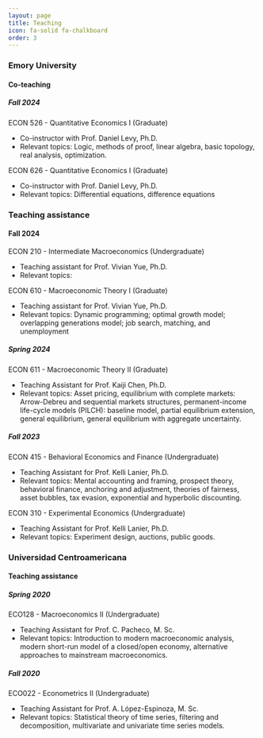 ```yaml
---
layout: page
title: Teaching
icon: fa-solid fa-chalkboard
order: 3
---
```


### Emory University

#### Co-teaching

##### Fall 2024
<!-- ECON 526 - Quantitative Economics -->
ECON 526 - Quantitative Economics I (Graduate)
* Co-instructor with Prof. Daniel Levy, Ph.D.
* Relevant topics: Logic, methods of proof, linear algebra, basic topology, real analysis, optimization.

<!-- ECON 626 - Quantitative Economics -->
ECON 626 - Quantitative Economics I (Graduate)
* Co-instructor with Prof. Daniel Levy, Ph.D.
* Relevant topics: Differential equations, difference equations

### Teaching assistance

#### Fall 2024
<!-- ECON 210 - Intermediate macroeconomics -->
ECON 210 - Intermediate Macroeconomics (Undergraduate)
* Teaching assistant for Prof. Vivian Yue, Ph.D.
* Relevant topics: 

<!-- ECON 626 - Quantitative Economics -->
ECON 610 - Macroeconomic Theory I (Graduate)
* Teaching assistant for Prof. Vivian Yue, Ph.D.
* Relevant topics: Dynamic programming; optimal growth model; overlapping generations model; job search, matching, and unemployment


##### Spring 2024

<!-- ECON 611 - Macroeconomic Theory II -->
ECON 611 - Macroeconomic Theory II (Graduate)
* Teaching Assistant for Prof. Kaiji Chen, Ph.D.
* Relevant topics: Asset pricing, equilibrium with complete markets: Arrow-Debreu and sequential markets structures, permanent-income life-cycle models (PILCH): baseline model, partial equilibrium extension, general equilibrium, general equilibrium with aggregate uncertainty.

##### Fall 2023

<!-- ECON 415 - Behavioral Economics and Finance -->
ECON 415 - Behavioral Economics and Finance (Undergraduate)
* Teaching Assistant for Prof. Kelli Lanier, Ph.D.
* Relevant topics: Mental accounting and framing, prospect theory, behavioral finance, anchoring and adjustment, theories of fairness,
    asset bubbles, tax evasion, exponential and hyperbolic discounting.

<!-- ECON 310 - Experimental Economics -->
ECON 310 - Experimental Economics (Undergraduate)
* Teaching Assistant for Prof. Kelli Lanier, Ph.D.
* Relevant topics: Experiment design, auctions, public goods.

### Universidad Centroamericana

#### Teaching assistance

##### Spring 2020

<!-- ECO128 - Macroeconomics II (Intermediate Macroeconomics) -->
ECO128 - Macroeconomics II (Undergraduate)
* Teaching Assistant for Prof. C. Pacheco, M. Sc.
* Relevant topics: Introduction to modern macroeconomic analysis, modern short-run model of a closed/open economy, alternative approaches to mainstream macroeconomics.

##### Fall 2020

<!-- ECO022 - Econometrics II (Time Series Econometrics) -->
ECO022 - Econometrics II (Undergraduate)
* Teaching Assistant for Prof. A. López-Espinoza, M. Sc.
* Relevant topics: Statistical theory of time series, filtering and decomposition, multivariate and univariate time series models.